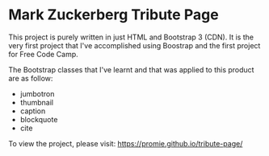# Mark Zuckerberg Tribute Page

This project is purely written in just HTML and Bootstrap 3 (CDN).
It is the very first project that I've accomplished using Boostrap and the first project for Free Code Camp.

The Bootstrap classes that I've learnt and that was applied to this product are as follow:

- jumbotron
- thumbnail
- caption
- blockquote
- cite

To view the project, please visit: https://promie.github.io/tribute-page/
